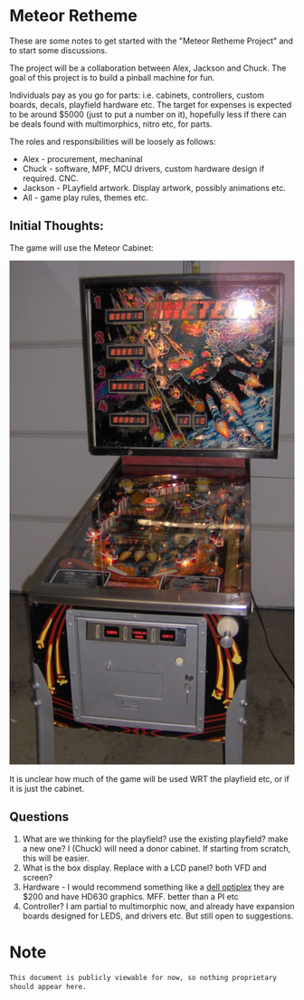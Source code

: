 # Meteor Retheme

These are some notes to get started with the "Meteor Retheme Project" and to start some discussions.

The project will be a collaboration between Alex, Jackson and Chuck. 
The goal of this project is to build a pinball machine for fun.

Individuals pay as you go for parts: i.e. cabinets, controllers, custom boards, decals, playfield hardware etc.  The target for expenses is expected to be around $5000 (just to put a number on it), hopefully less if there can be deals found with multimorphics, nitro etc, for parts.

The roles and responsibilities will be loosely as follows:

* Alex - procurement, mechaninal
* Chuck - software, MPF, MCU drivers, custom hardware design if required. CNC.
* Jackson - PLayfield artwork. Display artwork, possibly animations etc. 
* All - game play rules, themes etc.


## Initial Thoughts:

The game will use the Meteor Cabinet:

<span style="display:block;text-align:center">![meteor](images/meteor.jpg)

It is unclear how much of the game will be used WRT the playfield etc, or if it is just the cabinet.

## Questions

1. What are we thinking for the playfield? use the existing playfield? make a new one? I (Chuck) will need a donor cabinet. If starting from scratch, this will be easier.
2. What is the box display. Replace with a LCD panel? both VFD and screen?
3. Hardware - I would recommend something like a [dell optiplex](https://www.memoryexpress.com/Products/MX00124892) they are $200 and have HD630 graphics. MFF. better than a PI etc
4. Controller? I am partial to multimorphic now, and already have expansion boards designed for LEDS, and drivers etc. But still open to suggestions.

# Note

    This document is publicly viewable for now, so nothing proprietary should appear here.



